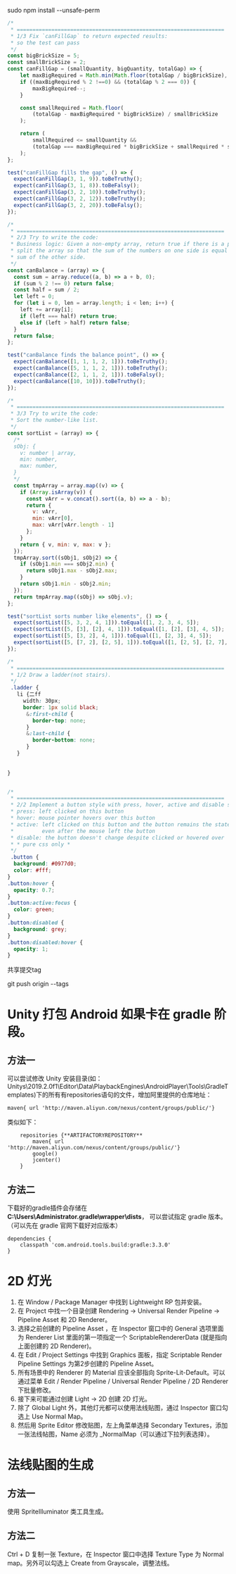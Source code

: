 sudo npm install --unsafe-perm

```js
/*
 * ==================================================================
 * 1/3 Fix `canFillGap` to return expected results:
 * so the test can pass
 */
const bigBrickSize = 5;
const smallBrickSize = 2;
const canFillGap = (smallQuantity, bigQuantity, totalGap) => {
    let maxBigRequired = Math.min(Math.floor(totalGap / bigBrickSize), bigQuantity);
    if ((maxBigRequired % 2 !==0) && (totalGap % 2 === 0)) {
        maxBigRequired--;
    }

    const smallRequired = Math.floor(
        (totalGap - maxBigRequired * bigBrickSize) / smallBrickSize
    );

    return (
        smallRequired <= smallQuantity &&
        (totalGap === maxBigRequired * bigBrickSize + smallRequired * smallBrickSize)
    );
};

test("canFillGap fills the gap", () => {
  expect(canFillGap(3, 1, 9)).toBeTruthy();
  expect(canFillGap(3, 1, 8)).toBeFalsy();
  expect(canFillGap(3, 2, 10)).toBeTruthy();
  expect(canFillGap(3, 2, 12)).toBeTruthy();
  expect(canFillGap(3, 2, 20)).toBeFalsy();
});

/*
 * ==================================================================
 * 2/3 Try to write the code:
 * Business logic: Given a non-empty array, return true if there is a place to
 * split the array so that the sum of the numbers on one side is equal to the
 * sum of the other side.
 */
const canBalance = (array) => {
  const sum = array.reduce((a, b) => a + b, 0);
  if (sum % 2 !== 0) return false;
  const half = sum / 2;
  let left = 0;
  for (let i = 0, len = array.length; i < len; i++) {
    left += array[i];
    if (left === half) return true;
    else if (left > half) return false;
  }
  return false;
};

test("canBalance finds the balance point", () => {
  expect(canBalance([1, 1, 1, 2, 1])).toBeTruthy();
  expect(canBalance([5, 1, 1, 2, 1])).toBeTruthy();
  expect(canBalance([2, 1, 1, 2, 1])).toBeFalsy();
  expect(canBalance([10, 10])).toBeTruthy();
});

/*
 * ==================================================================
 * 3/3 Try to write the code:
 * Sort the number-like list.
 */
const sortList = (array) => {
  /* 
  sObj: {
    v: number | array,
    min: number,
    max: number,
  }
  */
  const tmpArray = array.map((v) => {
    if (Array.isArray(v)) {
      const vArr = v.concat().sort((a, b) => a - b);
      return {
        v: vArr,
        min: vArr[0],
        max: vArr[vArr.length - 1]
      };
    }
    return { v, min: v, max: v };
  });
  tmpArray.sort((sObj1, sObj2) => {
    if (sObj1.min === sObj2.min) {
      return sObj1.max - sObj2.max;
    }
    return sObj1.min - sObj2.min;
  });
  return tmpArray.map((sObj) => sObj.v);
};

test("sortList sorts number like elements", () => {
  expect(sortList([5, 3, 2, 4, 1])).toEqual([1, 2, 3, 4, 5]);
  expect(sortList([5, [3], [2], 4, 1])).toEqual([1, [2], [3], 4, 5]);
  expect(sortList([5, [3, 2], 4, 1])).toEqual([1, [2, 3], 4, 5]);
  expect(sortList([5, [7, 2], [2, 5], 1])).toEqual([1, [2, 5], [2, 7], 5]);
});
```

```scss
/*
 * ==================================================================
 * 1/2 Draw a ladder(not stairs).
 */
 .ladder {
   li {二ff
     width: 30px;
     border: 1px solid black;
      &:first-child {
        border-top: none;
      }
      &:last-child {
        border-bottom: none;
      }
   }
   
   
}


/*
 * ==================================================================
 * 2/2 Implement a button style with press, hover, active and disable states:
 * press: left clicked on this button
 * hover: mouse pointer hovers over this button
 * active: left clicked on this button and the button remains the state
 *         even after the mouse left the button
 * disable: the button doesn't change despite clicked or hovered over
 * * pure css only *
 */
 .button {
  background: #0977d0;
  color: #fff;
}
.button:hover {
  opacity: 0.7;
}
.button:active:focus {
  color: green;
}
.button:disabled {
  background: grey;
}
.button:disabled:hover {
  opacity: 1;
}

```

共享提交tag

git push origin --tags

# Unity 打包 Android 如果卡在 gradle 阶段。

## 方法一

可以尝试修改 Unity 安装目录(如：Unitys\2019.2.0f1\Editor\Data\PlaybackEngines\AndroidPlayer\Tools\GradleTemplates)下的所有有repositories语句的文件，增加阿里提供的仓库地址：

```
maven{ url 'http://maven.aliyun.com/nexus/content/groups/public/'}
```

类似如下：

```
    repositories {**ARTIFACTORYREPOSITORY**
        maven{ url 'http://maven.aliyun.com/nexus/content/groups/public/'}
        google()
        jcenter()
    }
```

## 方法二

下载好的gradle插件会存储在 **C:\Users\Administrator\.gradle\wrapper\dists**， 可以尝试指定 gradle 版本。（可以先在 gradle 官网下载好对应版本）

```
dependencies {
	classpath 'com.android.tools.build:gradle:3.3.0'
}
```

# 2D 灯光

1. 在 Window / Package Manager 中找到 Lightweight RP 包并安装。
2. 在 Project 中找一个目录创建 Rendering -> Universal Render Pipeline -> Pipeline Asset 和 2D Renderer。
3. 选择之前创建的 Pipeline Asset ，在 Inspector 窗口中的 General 选项里面为 Renderer List 里面的第一项指定一个 ScriptableRendererData (就是指向上面创建的 2D Renderer)。
4. 在 Edit / Project Settings 中找到 Graphics 面板，指定 Scriptable Render Pipeline Settings 为第2步创建的 Pipeline Asset。
5. 所有场景中的 Renderer 的 Material 应该全部指向 Sprite-Lit-Default。可以通过菜单 Edit / Render Pipeline / Universal Render Pipeline / 2D Renderer 下批量修改。
6. 接下来可能通过创建 Light -> 2D 创建 2D 灯光。
7. 除了 Global Light 外，其他灯光都可以使用法线贴图，通过 Inspector 窗口勾选上 Use Normal Map。
8. 然后用 Sprite Editor 修改贴图，左上角菜单选择 Secondary Textures，添加一张法线帖图，Name 必须为 _NormalMap（可以通过下拉列表选择）。

# 法线贴图的生成

## 方法一

使用 SpriteIlluminator 类工具生成。

## 方法二

Ctrl + D 复制一张 Texture，在 Inspector 窗口中选择 Texture Type 为 Normal map。另外可以勾选上 Create from Grayscale，调整法线。